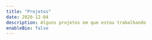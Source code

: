 ```yaml
---
title: "Projetos"
date: 2020-12-04
description: Alguns projetos em que estou trabalhando
enableBio: false
---
```

